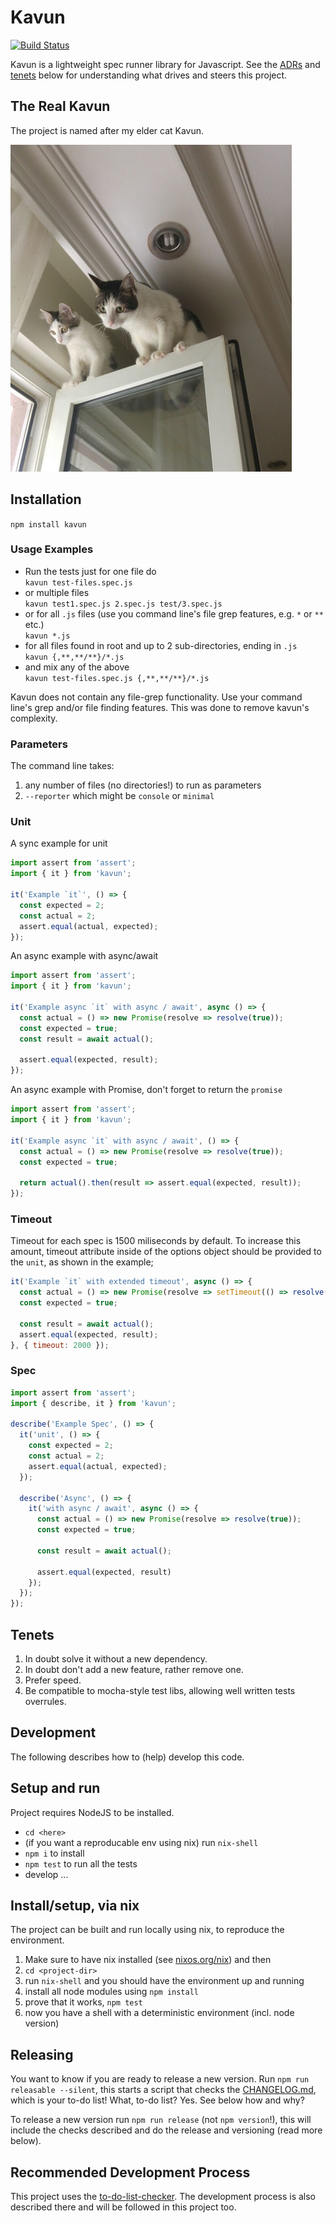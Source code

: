 # Kavun

[![Build Status](https://travis-ci.org/SengitU/kavun.svg?branch=master)](https://travis-ci.org/sengitu/kavun)

Kavun is a lightweight spec runner library for Javascript. See the [ADRs][adrs] and [tenets](#tenets) below for understanding what drives and steers this project.

[adrs]: ./docs/adr

## The Real Kavun

The project is named after my elder cat Kavun.

![](kavun_tiny.png)

## Installation

`npm install kavun`

### Usage Examples

* Run the tests just for one file do  
  `kavun test-files.spec.js`
* or multiple files   
  `kavun test1.spec.js 2.spec.js test/3.spec.js`
* or for all `.js` files (use you command line's file grep features, e.g. `*` or `**` etc.)  
  `kavun *.js`
* for all files found in root and up to 2 sub-directories, ending in `.js`  
  `kavun {,**,**/**}/*.js`
* and mix any of the above  
  `kavun test-files.spec.js {,**,**/**}/*.js`

Kavun does not contain any file-grep functionality. Use your command line's 
grep and/or file finding features. This was done to remove kavun's complexity.

### Parameters

The command line takes:
1) any number of files (no directories!) to run as parameters
1) `--reporter` which might be `console` or `minimal`

### Unit

A sync example for unit

```js
import assert from 'assert';
import { it } from 'kavun';

it('Example `it`', () => {
  const expected = 2;
  const actual = 2;
  assert.equal(actual, expected);
});
```

An async example with async/await

```js
import assert from 'assert';
import { it } from 'kavun';

it('Example async `it` with async / await', async () => {
  const actual = () => new Promise(resolve => resolve(true));
  const expected = true;
  const result = await actual();
  
  assert.equal(expected, result);
});
```

An async example with Promise, don't forget to return the `promise`

```js
import assert from 'assert';
import { it } from 'kavun';

it('Example async `it` with async / await', () => {
  const actual = () => new Promise(resolve => resolve(true));
  const expected = true;
  
  return actual().then(result => assert.equal(expected, result));
});
```

### Timeout

Timeout for each spec is 1500 miliseconds by default. To increase this amount, timeout attribute inside of the options object should be provided to the `unit`, as shown in the example;

```js
it('Example `it` with extended timeout', async () => {
  const actual = () => new Promise(resolve => setTimeout(() => resolve(true), 1700));
  const expected = true;

  const result = await actual();
  assert.equal(expected, result);
}, { timeout: 2000 });
```

### Spec

```js
import assert from 'assert';
import { describe, it } from 'kavun';

describe('Example Spec', () => {
  it('unit', () => {
    const expected = 2;
    const actual = 2;
    assert.equal(actual, expected);
  });

  describe('Async', () => {
    it('with async / await', async () => {
      const actual = () => new Promise(resolve => resolve(true));
      const expected = true;

      const result = await actual();

      assert.equal(expected, result)
    });
  });
});

```
## Tenets
1) In doubt solve it without a new dependency.
2) In doubt don't add a new feature, rather remove one.
3) Prefer speed.
4) Be compatible to mocha-style test libs, allowing well written tests overrules.

## Development

The following describes how to (help) develop this code.

## Setup and run

Project requires NodeJS to be installed.

- `cd <here>`
- (if you want a reproducable env using nix) run `nix-shell`
- `npm i` to install
- `npm test` to run all the tests
- develop ...

## Install/setup, via nix

The project can be built and run locally using nix, to reproduce the environment.
1) Make sure to have nix installed (see [nixos.org/nix][nix]) and then
1) `cd <project-dir>`
1) run `nix-shell` and you should have the environment up and running
1) install all node modules using `npm install`
1) prove that it works, `npm test`
1) now you have a shell with a deterministic environment (incl. node version)

[nix]: http://nixos.org/nix/

## Releasing

You want to know if you are ready to release a new version. 
Run `npm run releasable --silent`, this starts a script that checks the [CHANGELOG.md](./CHANGELOG.md), which
is your to-do list! What, to-do list? Yes. See below how and why?

To release a new version run `npm run release` (not `npm version`!), this will include the
checks described and do the release and versioning (read more below).

## Recommended Development Process

This project uses the [to-do-list-checker][1].
The development process is also described there and will be followed in this project too.

[1]: https://github.com/wolframkriesing/to-do-list-checker
[2]: https://github.com/wolframkriesing/to-do-list-checker#recommended-development-process